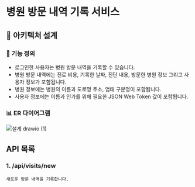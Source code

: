 # 병원 방문 내역 기록 서비스

## 📝 아키텍처 설계

### 🔨 기능 정의 
- 로그인한 사용자는 병원 방문 내역을 기록할 수 있습니다.
- 병원 방문 내역에는 진료 비용, 기록한 날짜, 진단 내용, 방문한 병원 정보 그리고 사용자 정보가 포함됩니다.
- 병원 정보에는 병원의 이름과 도로명 주소, 업태 구분명이 포함됩니다.
- 사용자 정보에는 이름과 인가를 위해 필요한 JSON Web Token 값이 포함됩니다.

### 📊 ER 다이어그램


![설계 drawio (1)](https://user-images.githubusercontent.com/113348293/206086693-854ee5f0-0cbe-4620-82e3-24b2d4ddd7ca.png)



## API 목록

### 1. /api/visits/new

```
새로운 방문 내역을 기록합니다. 
```